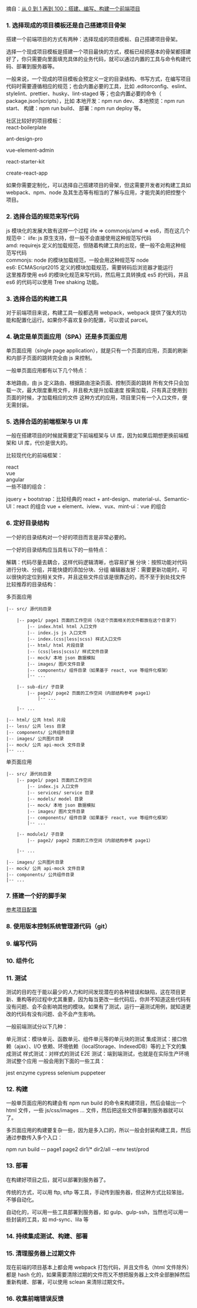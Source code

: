 摘自：[从 0 到 1 再到 100：搭建、编写、构建一个前端项目](https://mp.weixin.qq.com/s/1gQE3FV4p3NBGpQvh41ryQ)  

### 1. 选择现成的项目模板还是自己搭建项目骨架  

搭建一个前端项目的方式有两种：选择现成的项目模板、自己搭建项目骨架。

选择一个现成项目模板是搭建一个项目最快的方式，模板已经把基本的骨架都搭建好了，你只需要向里面填充具体的业务代码，就可以通过内置的工具与命令构建代码、部署到服务器等。

一般来说，一个现成的项目模板会预定义一定的目录结构、书写方式，在编写项目代码时需要遵循相应的规范；也会内置必要的工具，比如 .editorconfig、eslint、stylelint、prettier、husky、lint-staged 等；也会内置必要的命令（ package.json|scripts），比如 本地开发：npm run dev、 本地预览：npm run start、 构建：npm run build、 部署：npm run deploy 等。

社区比较好的项目模板：  
react-boilerplate

ant-design-pro

vue-element-admin

react-starter-kit

create-react-app

如果你需要定制化，可以选择自己搭建项目的骨架，但这需要开发者对构建工具如 webpack、npm、node 及其生态等有相当的了解与应用，才能完美的把控整个项目。  

### 2. 选择合适的规范来写代码   

js 模块化的发展大致有这样一个过程 iife => commonjs/amd => es6，而在这几个规范中：
iife: js 原生支持，但一般不会直接使用这种规范写代码  
amd: requirejs 定义的加载规范，但随着构建工具的出现，便一般不会用这种规范写代码  
commonjs: node 的模块加载规范，一般会用这种规范写 node   
es6: ECMAScript2015 定义的模块加载规范，需要转码后浏览器才能运行  
这里推荐使用 es6 的模块化规范来写代码，然后用工具转换成 es5 的代码，并且 es6 的代码可以使用 Tree shaking 功能。  

### 3. 选择合适的构建工具
对于前端项目来说，构建工具一般都选用 webpack，webpack 提供了强大的功能和配置化运行。如果你不喜欢复杂的配置，可以尝试 parcel。

### 4. 确定是单页面应用（SPA）还是多页面应用
单页面应用（single page application），就是只有一个页面的应用，页面的刷新和内部子页面的跳转完全由 js 来控制。

一般单页面应用都有以下几个特点：

本地路由，由 js 定义路由、根据路由渲染页面、控制页面的跳转
所有文件只会加载一次，最大限度重用文件，并且极大提升加载速度
按需加载，只有真正使用到页面的时候，才加载相应的文件
这种方式的应用，项目里只有一个入口文件，便无需封装。

### 5. 选择合适的前端框架与 UI 库

一般在搭建项目的时候就需要定下前端框架与 UI 库，因为如果后期想更换前端框架和 UI 库，代价是很大的。

比较现代化的前端框架：

react  
vue  
angular  
一些不错的组合：

jquery + bootstrap：比较经典的
react + ant-design、material-ui、Semantic-UI：react 的组合
vue + element、iview、vux、mint-ui：vue 的组合

### 6. 定好目录结构

一个好的目录结构对一个好的项目而言是非常必要的。

一个好的目录结构应当具有以下的一些特点：

解耦：代码尽量去耦合，这样代码逻辑清晰，也容易扩展
分块：按照功能对代码进行分块、分组，并能快捷的添加分块、分组
编辑器友好：需要更新功能时，可以很快的定位到相关文件，并且这些文件应该是很靠近的，而不至于到处找文件
比较推荐的目录结构：  

多页面应用



```
|-- src/ 源代码目录

    |-- page1/ page1 页面的工作空间（与这个页面相关的文件都放在这个目录下）
        |-- index.html html 入口文件
        |-- index.js js 入口文件
        |-- index.(css|less|scss) 样式入口文件
        |-- html/ html 片段目录
        |-- (css|less|scss)/ 样式文件目录
        |-- mock/ 本地 json 数据模拟
        |-- images/ 图片文件目录
        |-- components/ 组件目录（如果基于 react, vue 等组件化框架）
        |-- ...
        
    |-- sub-dir/ 子目录
        |-- page2/ page2 页面的工作空间（内部结构参考 page1）
            |-- ...
        
    |-- ...
    
|-- html/ 公共 html 片段
|-- less/ 公共 less 目录
|-- components/ 公共组件目录
|-- images/ 公共图片目录
|-- mock/ 公共 api-mock 文件目录
|-- ...
```
单页面应用
```
|-- src/ 源代码目录
    |-- page1/ page1 页面的工作空间
        |-- index.js 入口文件
        |-- services/ service 目录
        |-- models/ model 目录
        |-- mock/ 本地 json 数据模拟
        |-- images/ 图片文件目录
        |-- components/ 组件目录（如果基于 react, vue 等组件化框架）
        |-- ...
        
    |-- module1/ 子目录
        |-- page2/ page2 页面的工作空间（内部结构参考 page1）
        
    |-- ...
    
|-- images/ 公共图片目录
|-- mock/ 公共 api-mock 文件目录
|-- components/ 公共组件目录   
|-- ... 
```
### 7. 搭建一个好的脚手架
[参考项目配置](https://segmentfault.com/a/1190000016481132)  

### 8. 使用版本控制系统管理源代码（git）

### 9. 编写代码

### 10. 组件化

### 11. 测试  
测试的目的在于能以最少的人力和时间发现潜在的各种错误和缺陷，这在项目更新、重构等的过程中尤其重要，因为每当更改一些代码后，你并不知道这些代码有没有问题、会不会影响其他的模块。如果有了测试，运行一遍测试用例，就知道更改的代码有没有问题、会不会产生影响。

一般前端测试分以下几种：

单元测试：模块单元、函数单元、组件单元等的单元块的测试
集成测试：接口依赖（ajax）、I/O 依赖、环境依赖（localStorage、IndexedDB）等的上下文的集成测试
样式测试：对样式的测试
E2E 测试：端到端测试，也就是在实际生产环境测试整个应用
一般会用到下面的一些工具：

jest
enzyme
cypress
selenium
puppeteer


### 12. 构建
一般单页面应用的构建会有 npm run build 的命令来构建项目，然后会输出一个 html 文件，一些 js/css/images ... 文件，然后把这些文件部署到服务器就可以了。

多页面应用的构建要复杂一些，因为是多入口的，所以一般会封装构建工具，然后通过参数传入多个入口：

npm run build -- page1 page2 dir1/* dir2/all --env test/prod

### 13. 部署
在构建好项目之后，就可以部署到服务器了。

传统的方式，可以用 ftp, sftp 等工具，手动传到服务器，但这种方式比较笨拙，不够自动化。

自动化的，可以用一些工具部署到服务器，如 gulp、gulp-ssh，当然也可以用一些封装的工具，如 md-sync、lila 等

### 14. 持续集成测试、构建、部署

### 15. 清理服务器上过期文件
现在前端的项目基本上都会用 webpack 打包代码，并且文件名（html 文件除外）都是 hash 化的，如果需要清除过期的文件而又不想把服务器上文件全部删掉然后重新构建、部署，可以使用 sclean 来清除过期文件。



### 16. 收集前端错误反馈

